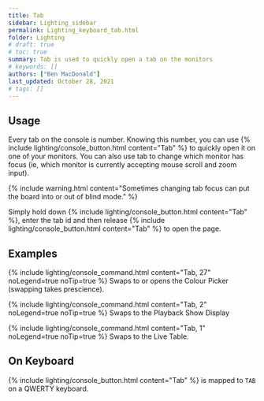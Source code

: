 ```yaml
---
title: Tab
sidebar: Lighting_sidebar
permalink: Lighting_keyboard_tab.html
folder: Lighting
# draft: true
# toc: true
summary: Tab is used to quickly open a tab on the monitors
# keywords: []
authors: ["Ben MacDonald"]
last_updated: October 28, 2021
# tags: []
---
```


## Usage
Every tab on the console is number. Knowing this number, you can use {% include lighting/console_button.html content="Tab" %} to quickly open it on one of your monitors. You can also use tab to change which monitor has focus (ie, which monitor is currently accepting mouse scroll and zoom input). 

{% include warning.html content="Sometimes changing tab focus can put the board into or out of blind mode." %}

Simply hold down {% include lighting/console_button.html content="Tab" %}, enter the tab id and then release {% include lighting/console_button.html content="Tab" %} to open the page.

## Examples
{% include lighting/console_command.html content="Tab, 27" noLegend=true noTip=true %}
Swaps to or opens the Colour Picker (swapping takes prescience).

{% include lighting/console_command.html content="Tab, 2" noLegend=true noTip=true %}
Swaps to the Playback Show Display

{% include lighting/console_command.html content="Tab, 1" noLegend=true noTip=true %}
Swaps to the Live Table.
## On Keyboard
{% include lighting/console_button.html content="Tab" %} is mapped to `TAB` on a QWERTY keyboard.